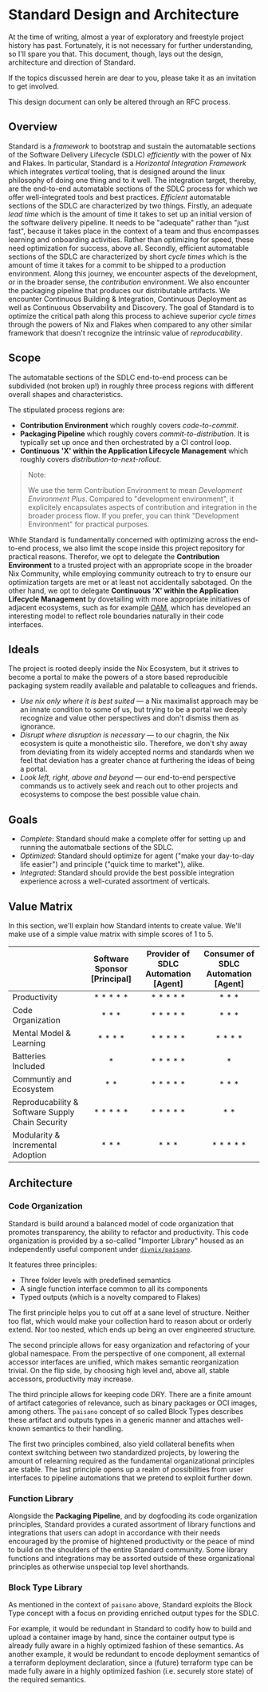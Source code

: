# Standard Design and Architecture

At the time of writing, almost a year of exploratory and freestyle project history has past.
Fortunately, it is not necessary for further understanding, so I'll spare you that.
This document, though, lays out the design, architecture and direction of Standard.

If the topics discussed herein are dear to you, please take it as an invitation to get involved.

This design document can only be altered through an RFC process.

## Overview

Standard is a _framework_ to bootstrap and sustain the automatable sections of the Software Delivery Lifecycle (SDLC) _efficiently_ with the power of Nix and Flakes.
In particular, Standard is a _Horizontal Integration Framework_ which integrates _vertical_ tooling, that is designed around the linux philosophy of doing one thing and to it well.
The integration target, thereby, are the end-to-end automatable sections of the SDLC process for which we offer well-integrated tools and best practices.
_Efficient_ automatable sections of the SDLC are characterized by two things.
Firstly, an adequate _lead time_ which is the amount of time it takes to set up an initial version of the software delivery pipeline.
It needs to be "adequate" rather than "just fast", because it takes place in the context of a team and thus encompasses learning and onboarding activities.
Rather than optimizing for speed, these need optimization for success, above all.
Secondly, efficient automatable sections of the SDLC are characterized by short _cycle times_ which is the amount of time it takes for a commit to be shipped to a production environment.
Along this journey, we encounter aspects of the development, or in the broader sense, the _contribution_ environment.
We also encounter the packaging pipeline that produces our distributable artifacts.
We encounter Continuous Building & Integration, Continuous Deployment as well as Continuous Observability and Discovery.
The goal of Standard is to optimize the critical path along this process to achieve superior _cycle times_ through the powers of Nix and Flakes when compared to any other similar framework that doesn't recognize the intrinsic value of _reproducability_.

## Scope

The automatable sections of the SDLC end-to-end process can be subdivided (not broken up!) in roughly three process regions with different overall shapes and characteristics.

The stipulated process regions are:

- **Contribution Environment** which roughly covers _code-to-commit_.
- **Packaging Pipeline** which roughly covers _commit-to-distribution_. It is typically set up once and then orchestrated by a CI control loop.
- **Continuous 'X' within the Application Lifecycle Management** which roughly covers _distribution-to-next-rollout_.

> Note:
>
> We use the term Contribution Environment to mean _Development Environment Plus_.
> Compared to "development environment", it explicitely encapsulates aspects of contribution and integration in the broader process flow.
> If you prefer, you can think "Development Environment" for practical purposes.

While Standard is fundamentally concerned with optimizing across the end-to-end process, we also limit the scope inside this project repository for practical reasons.
Therefor, we opt to delegate the **Contribution Environment** to a trusted project with an appropriate scope in the broader Nix Community, while employing community outreach to try to ensure our optimization targets are met or at least not accidentally sabotaged.
On the other hand, we opt to delegate **Continuous 'X' within the Application Lifecycle Management** by dovetailing with more appropriate initiatives of adjacent ecosystems, such as for example [OAM](https://OAM.dev), which has developed an interesting model to reflect role boundaries naturally in their code interfaces.

## Ideals

The project is rooted deeply inside the Nix Ecosystem, but it strives to become a portal to make the powers of a store based reproducible packaging system readily available and palatable to colleagues and friends.

- _Use nix only where it is best suited_ &mdash; a Nix maximalist approach may be an innate condition to some of us, but trying to be a portal we deeply recognize and value other perspectives and don't dismiss them as ignorance.
- _Disrupt where disruption is necessary_ &mdash; to our chagrin, the Nix ecosystem is quite a monotheistic silo. Therefore, we don't shy away from deviating from its widely accepted norms and standards when we feel that deviation has a greater chance at furthering the ideas of being a portal.
- _Look left, right, above and beyond_ &mdash; our end-to-end perspective commands us to actively seek and reach out to other projects and ecosystems to compose the best possible value chain.

## Goals

- _Complete_: Standard should make a complete offer for setting up and running the automatbale sections of the SDLC.
- _Optimized_: Standard should optimize for agent ("make your day-to-day life easier") and principle ("quick time to market"), alike.
- _Integrated_: Standard should provide the best possible integration experience across a well-curated assortment of verticals.

## Value Matrix

In this section, we'll explain how Standard intents to create value. We'll make use of a simple value matrix with simple scores of 1 to 5.

|                                                  | Software Sponsor [Principal] | Provider of SDLC Automation [Agent] | Consumer of SDLC Automation [Agent] |
| ------------------------------------------------ | :--------------------------: | :---------------------------------: | :---------------------------------: |
| Productivity                                     |        \* \* \* \* \*        |           \* \* \* \* \*            |              \* \* \*               |
| Code Organization                                |           \* \* \*           |           \* \* \* \* \*            |              \* \* \*               |
| Mental Model & Learning                          |         \* \* \* \*          |           \* \* \* \* \*            |             \* \* \* \*             |
| Batteries Included                               |              \*              |           \* \* \* \* \*            |                 \*                  |
| Communtiy and Ecosystem                          |            \* \*             |           \* \* \* \* \*            |              \* \* \*               |
| Reproducability & Software Supply Chain Security |        \* \* \* \* \*        |           \* \* \* \* \*            |                \* \*                |
| Modularity & Incremental Adoption                |           \* \* \*           |              \* \* \*               |           \* \* \* \* \*            |

## Architecture

### Code Organization

Standard is build around a balanced model of code organization that promotes transparency, the ability to refactor and productivity.
This code organization is provided by a so-called "Importer Library" housed as an independently useful component under [`divnix/paisano`](https://github.com/divnix/paisano).

It features three principles:

- Three folder levels with predefined semantics
- A single function interface common to all its components
- Typed outputs (which is a novelty compared to Flakes)

The first principle helps you to cut off at a sane level of structure.
Neither too flat, which would make your collection hard to reason about or orderly extend.
Nor too nested, which ends up being an over engineered structure.

The second principle allows for easy organization and refactoring of your global namespace.
From the perspective of one component, all external accessor interfaces are unified, which makes semantic reorganization trivial.
On the flip side, by choosing high level and, above all, stable accessors, productivity may increase.

The third principle allows for keeping code DRY.
There are a finite amount of artifact categories of relevance, such as binary packages or OCI images, among others.
The `paisano` concept of so called Block Types describes these artifact and outputs types in a generic manner and attaches well-known semantics to their handling.

The first two principles combined, also yield collateral benefits when context switching between two standardized projects, by lowering the amount of relearning required as the fundamental organizational principles are stable.
The last principle opens up a realm of possibilities from user interfaces to pipeline automations that we pretend to exploit further down.

### Function Library

Alongside the **Packaging Pipeline**, and by dogfooding its code organization principles, Standard provides a curated assortment of library functions and integrations that users can adopt in accordance with their needs encouraged by the promise of hightened productivity or the peace of mind to build on the shoulders of the entire Standard community.
Some library functions and integrations may be assorted outside of these organizational principles as otherwise unspecial top level shorthands.

### Block Type Library

As mentioned in the context of `paisano` above, Standard exploits the Block Type concept with a focus on providing enriched output types for the SDLC.

For example, it would be redundant in Standard to codify how to build and upload a container image by hand, since the container output type is already fully aware in a highly optimized fashion of these semantics.
As another example, it would be redundant to encode deployment semantics of a terraform deployment declaration, since a (future) terraform type can be made fully aware in a highly optimized fashion (i.e. securely store state) of the required semantics.
